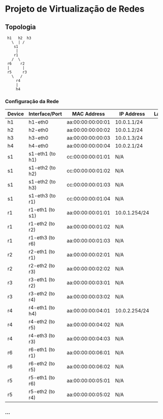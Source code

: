 # Projeto de Virtualização de Redes


## Topologia
     h1   h2  h3
       \  | /
        s1
         |
        r1
       /  \
     r6    r2
     |      |
     r5     r3
       \   /
         r4
         |
         h4

### Configuração da Rede

| Device   | Interface/Port        | MAC Address          | IP Address       | Labels |
|----------|-----------------------|----------------------|------------------|--------|
| h1       | h1-eth0              | aa:00:00:00:00:01   | 10.0.1.1/24        |        |
| h2       | h2-eth0              | aa:00:00:00:00:02   | 10.0.1.2/24        |        |
| h3       | h3-eth0              | aa:00:00:00:00:03   | 10.0.1.3/24        |        |
| h4       | h4-eth0              | aa:00:00:00:00:04   | 10.0.2.1/24        |        |
| s1       | s1-eth1 (to h1)      | cc:00:00:00:01:01   | N/A                |        |
| s1       | s1-eth2 (to h2)      | cc:00:00:00:01:02   | N/A                |        |
| s1       | s1-eth2 (to h3)      | cc:00:00:00:01:03   | N/A                |        |
| s1       | s1-eth3 (to r1)      | cc:00:00:00:01:04   | N/A                |        |
| r1       | r1-eth1 (to s1)      | aa:00:00:00:01:01   | 10.0.1.254/24      |        |
| r1       | r1-eth2 (to r2)      | aa:00:00:00:01:02   | N/A                |        |
| r1       | r1-eth3 (to r6)      | aa:00:00:00:01:03   | N/A                |        |
| r2       | r2-eth1 (to r1)      | aa:00:00:00:02:01   | N/A                |        |
| r2       | r2-eth2 (to r3)      | aa:00:00:00:02:02   | N/A                |        |
| r3       | r3-eth1 (to r2)      | aa:00:00:00:03:01   | N/A                |        |
| r3       | r3-eth2 (to r4)      | aa:00:00:00:03:02   | N/A                |        |
| r4       | r4-eth1 (to h4)      | aa:00:00:00:04:01   | 10.0.2.254/24      |        |
| r4       | r4-eth2 (to r5)      | aa:00:00:00:04:02   | N/A                |        |
| r4       | r4-eth3 (to r3)      | aa:00:00:00:04:03   | N/A                |        |
| r6       | r6-eth1 (to r1)      | aa:00:00:00:06:01   | N/A                |        |
| r6       | r6-eth2 (to r5)      | aa:00:00:00:06:02   | N/A                |        |
| r5       | r5-eth1 (to r6)      | aa:00:00:00:05:01   | N/A                |        |
| r5       | r5-eth2 (to r4)      | aa:00:00:00:05:02   | N/A                |        |

### ...
